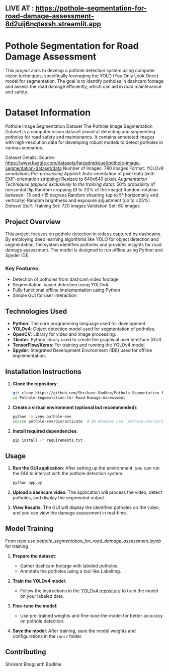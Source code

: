 ## LIVE AT : https://pothole-segmentation-for-road-damage-assessment-8d2uij6nqtexsh.streamlit.app

# Pothole Segmentation for Road Damage Assessment

This project aims to develop a pothole detection system using computer vision techniques, specifically leveraging the YOLO (You Only Look Once) model for segmentation. The goal is to identify potholes in dashcam footage and assess the road damage efficiently, which can aid in road maintenance and safety.

# Dataset Information
Pothole Image Segmentation Dataset
The Pothole Image Segmentation Dataset is a computer vision dataset aimed at detecting and segmenting potholes for road safety and maintenance. It contains annotated images with high-resolution data for developing robust models to detect potholes in various scenarios.

Dataset Details:
Source: https://www.kaggle.com/datasets/farzadnekouei/pothole-image-segmentation-dataset/data
Number of Images: 780 images
Format: YOLOv8 annotations
*Pre-processing Applied:*
Auto-orientation of pixel data (with EXIF-orientation stripping)
Resized to 640x640 pixels
*Augmentation Techniques (applied exclusively to the training data):*
50% probability of horizontal flip
Random cropping (0 to 20% of the image)
Random rotation between -15 and +15 degrees
Random shearing (up to 5° horizontally and vertically)
Random brightness and exposure adjustment (up to ±25%)
*Dataset Split:*
Training Set: 720 images
Validation Set: 60 images

## Project Overview

This project focuses on pothole detection in videos captured by dashcams. By employing deep learning algorithms like YOLO for object detection and segmentation, the system identifies potholes and provides insights for road damage assessment. The model is designed to run offline using Python and Spyder IDE.

### Key Features:
- Detection of potholes from dashcam video footage
- Segmentation-based detection using YOLOv4
- Fully functional offline implementation using Python
- Simple GUI for user interaction

## Technologies Used

- **Python**: The core programming language used for development.
- **YOLOv4**: Object detection model used for segmentation of potholes.
- **OpenCV**: Library for video and image processing.
- **Tkinter**: Python library used to create the graphical user interface (GUI).
- **TensorFlow/Keras**: For training and running the YOLOv4 model.
- **Spyder**: Integrated Development Environment (IDE) used for offline implementation.

## Installation Instructions

1. **Clone the repository**:
    ```bash
    git clone https://github.com/Shrikant-Bodkhe/Pothole-Segmentation-for-Road-Damage-Assessment.git
    cd Pothole-Segmentation-for-Road-Damage-Assessment
    ```

2. **Create a virtual environment (optional but recommended)**:
    ```bash
    python -m venv pothole-env
    source pothole-env/bin/activate  # On Windows use `pothole-env\Scriptsctivate`
    ```

3. **Install required dependencies**:
    ```bash
    pip install -r requirements.txt
    ```

## Usage

1. **Run the GUI application**:
    After setting up the environment, you can run the GUI to interact with the pothole detection system.
    ```bash
    python app.py
    ```

2. **Upload a dashcam video**:
    The application will process the video, detect potholes, and display the segmented output.

3. **View Results**:
    The GUI will display the identified potholes on the video, and you can view the damage assessment in real-time.

## Model Training
From repo use *pothole_segmentation_for_road_damage_assessment.ipynb* for training

1. **Prepare the dataset**: 
    - Gather dashcam footage with labeled potholes.
    - Annotate the potholes using a tool like LabelImg.

2. **Train the YOLOv4 model**:
    - Follow the instructions in the [YOLOv4 repository](https://github.com/AlexeyAB/darknet) to train the model on your labeled data.

3. **Fine-tune the model**:
    - Use pre-trained weights and fine-tune the model for better accuracy on pothole detection.

4. **Save the model**:
    After training, save the model weights and configurations in the `runs/` folder.

## Contributing
Shrikant Bhaginath Bodkhe

